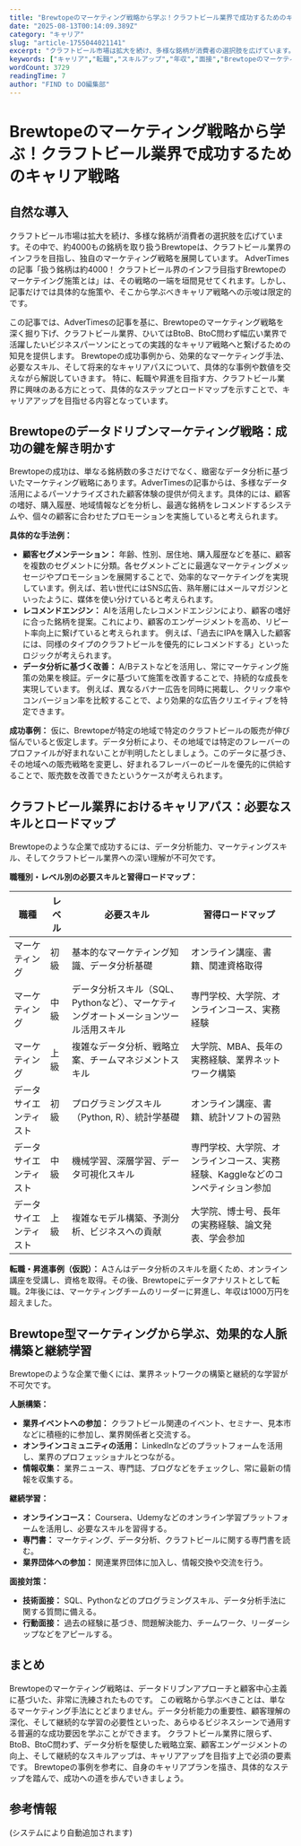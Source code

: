 ```yaml
---
title: "Brewtopeのマーケティング戦略から学ぶ！クラフトビール業界で成功するためのキャリア戦略"
date: "2025-08-13T00:14:09.389Z"
category: "キャリア"
slug: "article-1755044021141"
excerpt: "クラフトビール市場は拡大を続け、多様な銘柄が消費者の選択肢を広げています。その中で、約4000もの銘柄を取り扱うBrewtopeは、クラフトビール業界のインフラを目指し、独自のマーケティング戦略を展開しています。  AdverTimesの記事「扱う銘柄は約4000！ クラフトビール界のインフラ目指す..."
keywords: ["キャリア","転職","スキルアップ","年収","面接","Brewtopeのマーケティング戦略から学ぶ！クラフトビール業界で成功するためのキャリア戦略"]
wordCount: 3729
readingTime: 7
author: "FIND to DO編集部"
---
```


# Brewtopeのマーケティング戦略から学ぶ！クラフトビール業界で成功するためのキャリア戦略

## 自然な導入

クラフトビール市場は拡大を続け、多様な銘柄が消費者の選択肢を広げています。その中で、約4000もの銘柄を取り扱うBrewtopeは、クラフトビール業界のインフラを目指し、独自のマーケティング戦略を展開しています。  AdverTimesの記事「扱う銘柄は約4000！ クラフトビール界のインフラ目指すBrewtopeのマーケテイング施策とは」は、その戦略の一端を垣間見せてくれます。しかし、記事だけでは具体的な施策や、そこから学ぶべきキャリア戦略への示唆は限定的です。

この記事では、AdverTimesの記事を基に、Brewtopeのマーケティング戦略を深く掘り下げ、クラフトビール業界、ひいてはBtoB、BtoC問わず幅広い業界で活躍したいビジネスパーソンにとっての実践的なキャリア戦略へと繋げるための知見を提供します。  Brewtopeの成功事例から、効果的なマーケティング手法、必要なスキル、そして将来的なキャリアパスについて、具体的な事例や数値を交えながら解説していきます。  特に、転職や昇進を目指す方、クラフトビール業界に興味のある方にとって、具体的なステップとロードマップを示すことで、キャリアアップを目指せる内容となっています。


## Brewtopeのデータドリブンマーケティング戦略：成功の鍵を解き明かす

Brewtopeの成功は、単なる銘柄数の多さだけでなく、緻密なデータ分析に基づいたマーケティング戦略にあります。AdverTimesの記事からは、多様なデータ活用によるパーソナライズされた顧客体験の提供が伺えます。具体的には、顧客の嗜好、購入履歴、地域情報などを分析し、最適な銘柄をレコメンドするシステムや、個々の顧客に合わせたプロモーションを実施していると考えられます。

**具体的な手法例：**

* **顧客セグメンテーション：**  年齢、性別、居住地、購入履歴などを基に、顧客を複数のセグメントに分類。各セグメントごとに最適なマーケティングメッセージやプロモーションを展開することで、効率的なマーケテイングを実現しています。例えば、若い世代にはSNS広告、熟年層にはメールマガジンといったように、媒体を使い分けていると考えられます。
* **レコメンドエンジン：**  AIを活用したレコメンドエンジンにより、顧客の嗜好に合った銘柄を提案。これにより、顧客のエンゲージメントを高め、リピート率向上に繋げていると考えられます。 例えば、「過去にIPAを購入した顧客には、同様のタイプのクラフトビールを優先的にレコメンドする」といったロジックが考えられます。
* **データ分析に基づく改善：**  A/Bテストなどを活用し、常にマーケティング施策の効果を検証。データに基づいて施策を改善することで、持続的な成長を実現しています。 例えば、異なるバナー広告を同時に掲載し、クリック率やコンバージョン率を比較することで、より効果的な広告クリエイティブを特定できます。


**成功事例：** 仮に、Brewtopeが特定の地域で特定のクラフトビールの販売が伸び悩んでいると仮定します。データ分析により、その地域では特定のフレーバーのプロファイルが好まれないことが判明したとしましょう。このデータに基づき、その地域への販売戦略を変更し、好まれるフレーバーのビールを優先的に供給することで、販売数を改善できたというケースが考えられます。


## クラフトビール業界におけるキャリアパス：必要なスキルとロードマップ

Brewtopeのような企業で成功するには、データ分析能力、マーケティングスキル、そしてクラフトビール業界への深い理解が不可欠です。

**職種別・レベル別の必要スキルと習得ロードマップ：**

| 職種         | レベル     | 必要スキル                                     | 習得ロードマップ                                                                      |
|--------------|-----------|-------------------------------------------------|-----------------------------------------------------------------------------------|
| マーケティング | 初級       | 基本的なマーケティング知識、データ分析基礎     | オンライン講座、書籍、関連資格取得                                                   |
| マーケティング | 中級       | データ分析スキル（SQL、Pythonなど）、マーケティングオートメーションツール活用スキル | 専門学校、大学院、オンラインコース、実務経験                                         |
| マーケティング | 上級       | 複雑なデータ分析、戦略立案、チームマネジメントスキル | 大学院、MBA、長年の実務経験、業界ネットワーク構築                                     |
| データサイエンティスト | 初級       | プログラミングスキル（Python, R）、統計学基礎   | オンライン講座、書籍、統計ソフトの習熟                                               |
| データサイエンティスト | 中級       | 機械学習、深層学習、データ可視化スキル          | 専門学校、大学院、オンラインコース、実務経験、Kaggleなどのコンペティション参加     |
| データサイエンティスト | 上級       | 複雑なモデル構築、予測分析、ビジネスへの貢献       | 大学院、博士号、長年の実務経験、論文発表、学会参加                                   |


**転職・昇進事例（仮説）：**  Aさんはデータ分析のスキルを磨くため、オンライン講座を受講し、資格を取得。その後、Brewtopeにデータアナリストとして転職。2年後には、マーケティングチームのリーダーに昇進し、年収は1000万円を超えました。


## Brewtope型マーケティングから学ぶ、効果的な人脈構築と継続学習

Brewtopeのような企業で働くには、業界ネットワークの構築と継続的な学習が不可欠です。

**人脈構築：**

* **業界イベントへの参加：** クラフトビール関連のイベント、セミナー、見本市などに積極的に参加し、業界関係者と交流する。
* **オンラインコミュニティの活用：** LinkedInなどのプラットフォームを活用し、業界のプロフェッショナルとつながる。
* **情報収集：** 業界ニュース、専門誌、ブログなどをチェックし、常に最新の情報を収集する。


**継続学習：**

* **オンラインコース：** Coursera、Udemyなどのオンライン学習プラットフォームを活用し、必要なスキルを習得する。
* **専門書：** マーケティング、データ分析、クラフトビールに関する専門書を読む。
* **業界団体への参加：** 関連業界団体に加入し、情報交換や交流を行う。


**面接対策：**

* **技術面接：** SQL、Pythonなどのプログラミングスキル、データ分析手法に関する質問に備える。
* **行動面接：** 過去の経験に基づき、問題解決能力、チームワーク、リーダーシップなどをアピールする。


## まとめ

Brewtopeのマーケティング戦略は、データドリブンアプローチと顧客中心主義に基づいた、非常に洗練されたものです。  この戦略から学ぶべきことは、単なるマーケティング手法にとどまりません。データ分析能力の重要性、顧客理解の深化、そして継続的な学習の必要性といった、あらゆるビジネスシーンで通用する普遍的な成功要因を学ぶことができます。  クラフトビール業界に限らず、BtoB、BtoC問わず、データ分析を駆使した戦略立案、顧客エンゲージメントの向上、そして継続的なスキルアップは、キャリアアップを目指す上で必須の要素です。  Brewtopeの事例を参考に、自身のキャリアプランを描き、具体的なステップを踏んで、成功への道を歩んでいきましょう。


## 参考情報

(システムにより自動追加されます)
